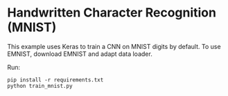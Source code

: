 # Handwritten Character Recognition (MNIST)

This example uses Keras to train a CNN on MNIST digits by default. To use EMNIST, download EMNIST and adapt data loader.

Run:
```
pip install -r requirements.txt
python train_mnist.py
```